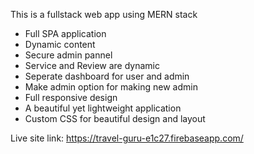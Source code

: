 This is a fullstack web app using MERN stack

- Full SPA application
- Dynamic content
- Secure admin pannel
- Service and Review are dynamic
- Seperate dashboard for user and admin
- Make admin option for making new admin
- Full responsive design
- A beautiful yet lightweight application
- Custom CSS for beautiful design and layout

Live site link: https://travel-guru-e1c27.firebaseapp.com/

